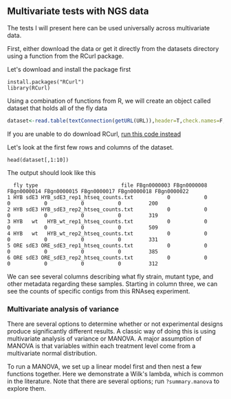 ## Multivariate tests with NGS data

The tests I will present here can be used universally across multivariate data.

First, either download the data or get it directly from the datasets directory using a function from the RCurl package.

Let's download and install the package first
```
install.packages("RCurl")
library(RCurl)
```
Using a combination of functions from R, we will create an object called dataset that holds all of the fly data
```R
dataset<-read.table(textConnection(getURL(URL)),header=T,check.names=F,sep="\t")
```
If you are unable to do download RCurl, [run this code instead](https://github.com/ryanjw/ngs-3rdweek/blob/master/multivariate-tests/alternative-download.md)

Let's look at the first few rows and columns of the dataset.
```
head(dataset[,1:10])
```
The output should look like this
```
  fly type                           file FBgn0000003 FBgn0000008 FBgn0000014 FBgn0000015 FBgn0000017 FBgn0000018 FBgn0000022
1 HYB sdE3 HYB_sdE3_rep1_htseq_counts.txt           0           0           0           0           0           0         200
2 HYB sdE3 HYB_sdE3_rep2_htseq_counts.txt           0           0           0           0           0           0         319
3 HYB   wt   HYB_wt_rep1_htseq_counts.txt           0           0           0           0           0           0         509
4 HYB   wt   HYB_wt_rep2_htseq_counts.txt           0           0           0           0           0           0         331
5 ORE sdE3 ORE_sdE3_rep1_htseq_counts.txt           0           0           0           0           0           0         385
6 ORE sdE3 ORE_sdE3_rep2_htseq_counts.txt           0           0           0           0           0           0         312
```
We can see several columns describing what fly strain, mutant type, and other metadata regarding these samples.  Starting in column three, we can see the counts of specific contigs from this RNAseq experiment.

### Multivariate analysis of variance

There are several options to determine whether or not experimental designs produce significantly different results.  A classic way of doing this is using multivariate analysis of variance or MANOVA.  A major assumption of MANOVA is that variables within each treatment level come from a multivariate normal distribution.

To run a MANOVA, we set up a linear model first and then nest a few functions together.  Here we demonstrate a Wilk's lambda, which is common in the literature.  Note that there are several options; run `?summary.manova` to explore them.    
